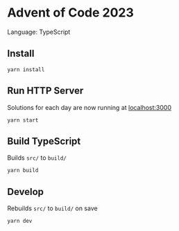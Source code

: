 # Advent of Code 2023

Language: TypeScript

## Install

```
yarn install
```

## Run HTTP Server

Solutions for each day are now running at [localhost:3000](http://localhost:3000)

```
yarn start
```

## Build TypeScript

Builds `src/` to `build/`

```
yarn build
```

## Develop

Rebuilds `src/` to `build/` on save

```
yarn dev
```
